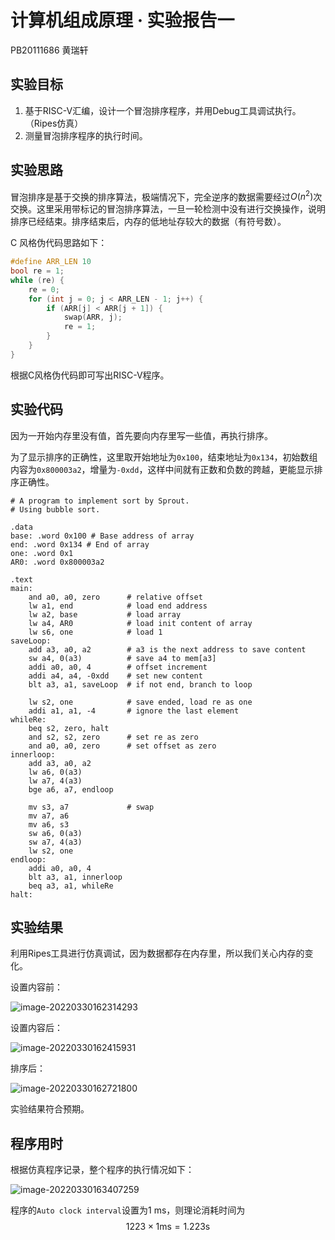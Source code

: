 # 计算机组成原理 · 实验报告一

PB20111686   黄瑞轩

## 实验目标

1. 基于RISC-V汇编，设计一个冒泡排序程序，并用Debug工具调试执行。（Ripes仿真）
2. 测量冒泡排序程序的执行时间。

## 实验思路

冒泡排序是基于交换的排序算法，极端情况下，完全逆序的数据需要经过$O(n^2)$次交换。这里采用带标记的冒泡排序算法，一旦一轮检测中没有进行交换操作，说明排序已经结束。排序结束后，内存的低地址存较大的数据（有符号数）。

C 风格伪代码思路如下：

```C
#define ARR_LEN 10
bool re = 1;
while (re) {
    re = 0;
    for (int j = 0; j < ARR_LEN - 1; j++) {
        if (ARR[j] < ARR[j + 1]) {
            swap(ARR, j);
            re = 1;
        }
    }
}
```

根据C风格伪代码即可写出RISC-V程序。

## 实验代码

因为一开始内存里没有值，首先要向内存里写一些值，再执行排序。

为了显示排序的正确性，这里取开始地址为`0x100`，结束地址为`0x134`，初始数组内容为`0x800003a2`，增量为`-0xdd`，这样中间就有正数和负数的跨越，更能显示排序正确性。

```assembly
# A program to implement sort by Sprout.
# Using bubble sort.

.data
base: .word 0x100 # Base address of array
end: .word 0x134 # End of array
one: .word 0x1
AR0: .word 0x800003a2 

.text
main:
    and a0, a0, zero      # relative offset
    lw a1, end            # load end address
    lw a2, base           # load array 
    lw a4, AR0            # load init content of array
    lw s6, one            # load 1
saveLoop:
    add a3, a0, a2        # a3 is the next address to save content
    sw a4, 0(a3)          # save a4 to mem[a3]
    addi a0, a0, 4        # offset increment
    addi a4, a4, -0xdd    # set new content
    blt a3, a1, saveLoop  # if not end, branch to loop
    
    lw s2, one            # save ended, load re as one
    addi a1, a1, -4       # ignore the last element
whileRe:
    beq s2, zero, halt
    and s2, s2, zero      # set re as zero
    and a0, a0, zero      # set offset as zero
innerloop:
    add a3, a0, a2 
    lw a6, 0(a3)
    lw a7, 4(a3) 
    bge a6, a7, endloop
    
    mv s3, a7             # swap
    mv a7, a6
    mv a6, s3
    sw a6, 0(a3)
    sw a7, 4(a3)
    lw s2, one
endloop:
    addi a0, a0, 4
    blt a3, a1, innerloop
    beq a3, a1, whileRe
halt:
```

## 实验结果

利用Ripes工具进行仿真调试，因为数据都存在内存里，所以我们关心内存的变化。

设置内容前：

![image-20220330162314293](C:\Users\10258\AppData\Roaming\Typora\typora-user-images\image-20220330162314293.png)

设置内容后：

![image-20220330162415931](C:\Users\10258\AppData\Roaming\Typora\typora-user-images\image-20220330162415931.png)

排序后：

![image-20220330162721800](C:\Users\10258\AppData\Roaming\Typora\typora-user-images\image-20220330162721800.png)

实验结果符合预期。

## 程序用时

根据仿真程序记录，整个程序的执行情况如下：

![image-20220330163407259](C:\Users\10258\AppData\Roaming\Typora\typora-user-images\image-20220330163407259.png)

程序的`Auto clock interval`设置为1 ms，则理论消耗时间为
$$
1223\times 1\text{ms}=1.223\text{s}
$$
